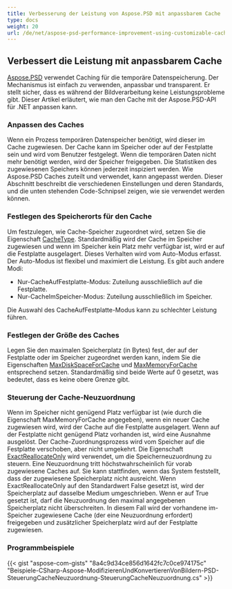 ```yaml
---
title: Verbesserung der Leistung von Aspose.PSD mit anpassbarem Cache
type: docs
weight: 20
url: /de/net/aspose-psd-performance-improvement-using-customizable-cache/
---
```


## **Verbessert die Leistung mit anpassbarem Cache**
[Aspose.PSD](https://products.aspose.com/psd/family) verwendet Caching für die temporäre Datenspeicherung. Der Mechanismus ist einfach zu verwenden, anpassbar und transparent. Er stellt sicher, dass es während der Bildverarbeitung keine Leistungsprobleme gibt. Dieser Artikel erläutert, wie man den Cache mit der Aspose.PSD-API für .NET anpassen kann.
### **Anpassen des Caches**
Wenn ein Prozess temporären Datenspeicher benötigt, wird dieser im Cache zugewiesen. Der Cache kann im Speicher oder auf der Festplatte sein und wird vom Benutzer festgelegt. Wenn die temporären Daten nicht mehr benötigt werden, wird der Speicher freigegeben. Die Statistiken des zugewiesenen Speichers können jederzeit inspiziert werden. Wie Aspose.PSD Caches zuteilt und verwendet, kann angepasst werden. Dieser Abschnitt beschreibt die verschiedenen Einstellungen und deren Standards, und die unten stehenden Code-Schnipsel zeigen, wie sie verwendet werden können.
### **Festlegen des Speicherorts für den Cache**
Um festzulegen, wie Cache-Speicher zugeordnet wird, setzen Sie die Eigenschaft [CacheType](https://reference.aspose.com/psd/net/aspose.psd/cachetype). Standardmäßig wird der Cache im Speicher zugewiesen und wenn im Speicher kein Platz mehr verfügbar ist, wird er auf die Festplatte ausgelagert. Dieses Verhalten wird vom Auto-Modus erfasst. Der Auto-Modus ist flexibel und maximiert die Leistung. Es gibt auch andere Modi:

- Nur-CacheAufFestplatte-Modus: Zuteilung ausschließlich auf die Festplatte.
- Nur-CacheImSpeicher-Modus: Zuteilung ausschließlich im Speicher.

Die Auswahl des CacheAufFestplatte-Modus kann zu schlechter Leistung führen.
### **Festlegen der Größe des Caches**
Legen Sie den maximalen Speicherplatz (in Bytes) fest, der auf der Festplatte oder im Speicher zugeordnet werden kann, indem Sie die Eigenschaften [MaxDiskSpaceForCache](https://reference.aspose.com/psd/net/aspose.psd/cache/properties/maxdiskspaceforcache) und [MaxMemoryForCache](https://reference.aspose.com/psd/net/aspose.psd/cache/properties/maxmemoryforcache) entsprechend setzen. Standardmäßig sind beide Werte auf 0 gesetzt, was bedeutet, dass es keine obere Grenze gibt.
### **Steuerung der Cache-Neuzuordnung**
Wenn im Speicher nicht genügend Platz verfügbar ist (wie durch die Eigenschaft MaxMemoryForCache angegeben), wenn ein neuer Cache zugewiesen wird, wird der Cache auf die Festplatte ausgelagert. Wenn auf der Festplatte nicht genügend Platz vorhanden ist, wird eine Ausnahme ausgelöst. Der Cache-Zuordnungsprozess wird vom Speicher auf die Festplatte verschoben, aber nicht umgekehrt. Die Eigenschaft [ExactReallocateOnly](https://reference.aspose.com/psd/net/aspose.psd/cache/properties/exactreallocateonly) wird verwendet, um die Speicherneuzuordnung zu steuern. Eine Neuzuordnung tritt höchstwahrscheinlich für vorab zugewiesene Caches auf. Sie kann stattfinden, wenn das System feststellt, dass der zugewiesene Speicherplatz nicht ausreicht. Wenn ExactReallocateOnly auf den Standardwert False gesetzt ist, wird der Speicherplatz auf dasselbe Medium umgeschrieben. Wenn er auf True gesetzt ist, darf die Neuzuordnung den maximal angegebenen Speicherplatz nicht überschreiten. In diesem Fall wird der vorhandene im-Speicher zugewiesene Cache (der eine Neuzuordnung erfordert) freigegeben und zusätzlicher Speicherplatz wird auf der Festplatte zugewiesen.
### **Programmbeispiele**
{{< gist "aspose-com-gists" "8a4c9d34ce856d1642fc7c0ce974175c" "Beispiele-CSharp-Aspose-ModifizierenUndKonvertierenVonBildern-PSD-SteuerungCacheNeuzuordnung-SteuerungCacheNeuzuordnung.cs" >}}
